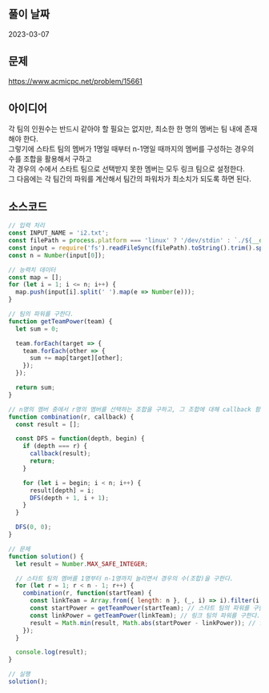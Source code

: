 ## 풀이 날짜
2023-03-07

## 문제
https://www.acmicpc.net/problem/15661

## 아이디어
각 팀의 인원수는 반드시 같아야 할 필요는 없지만, 최소한 한 명의 멤버는 팀 내에 존재해야 한다.  
그렇기에 스타트 팀의 멤버가 1명일 때부터 n-1명일 때까지의 멤버를 구성하는 경우의 수를 조합을 활용해서 구하고  
각 경우의 수에서 스타트 팀으로 선택받지 못한 멤버는 모두 링크 팀으로 설정한다.  
그 다음에는 각 팀간의 파워를 계산해서 팀간의 파워차가 최소치가 되도록 하면 된다.  

## 소스코드
```js
// 입력 처리
const INPUT_NAME = 'i2.txt';
const filePath = process.platform === 'linux' ? '/dev/stdin' : `./${__dirname.split('\\').pop()}/${INPUT_NAME}`;
const input = require('fs').readFileSync(filePath).toString().trim().split('\n').map(item => item.trim());
const n = Number(input[0]);

// 능력치 데이터
const map = [];
for (let i = 1; i <= n; i++) {
  map.push(input[i].split(' ').map(e => Number(e)));
}

// 팀의 파워를 구한다.
function getTeamPower(team) {
  let sum = 0;

  team.forEach(target => {
    team.forEach(other => {
      sum += map[target][other];
    });
  });

  return sum;
}

// n명의 멤버 중에서 r명의 멤버를 선택하는 조합을 구하고, 그 조합에 대해 callback 함수를 실행한다.
function combination(r, callback) {
  const result = [];

  const DFS = function(depth, begin) {
    if (depth === r) {
      callback(result);
      return;
    }

    for (let i = begin; i < n; i++) {
      result[depth] = i;
      DFS(depth + 1, i + 1);
    }
  }

  DFS(0, 0);
}

// 문제
function solution() {
  let result = Number.MAX_SAFE_INTEGER;

  // 스타트 팀의 멤버를 1명부터 n-1명까지 늘리면서 경우의 수(조합)을 구한다.
  for (let r = 1; r < n - 1; r++) {
    combination(r, function(startTeam) {
      const linkTeam = Array.from({ length: n }, (_, i) => i).filter(i => !startTeam.includes(i)); // 스타트 팀 멤버가 아닌 멤버를 모두 링크 팀으로 한다.
      const startPower = getTeamPower(startTeam); // 스타트 팀의 파워를 구한다.
      const linkPower = getTeamPower(linkTeam); // 링크 팀의 파워를 구한다.
      result = Math.min(result, Math.abs(startPower - linkPower)); // 양 팀간의 파워 차이를 최소한으로 하는 값을 구한다.
    });
  }

  console.log(result);
}

// 실행
solution();
```
